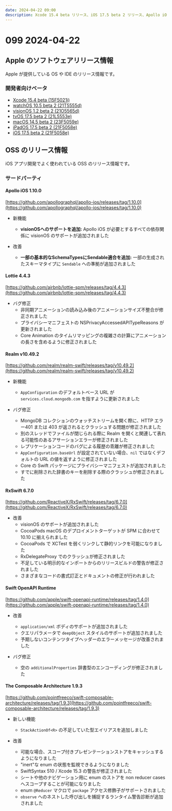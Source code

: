 ```yaml
---
date: 2024-04-22 09:00
description: Xcode 15.4 beta リリース、iOS 17.5 beta 2 リリース、Apollo iOS 1.10.0 リリース、Lottie 4.4.3 リリース、Realm v10.49.2 リリース、ほか
---
```

# 099 2024-04-22

## Apple のソフトウェアリリース情報

Apple が提供している OS や IDE のリリース情報です。

### 開発者向けベータ

- [Xcode 15.4 beta (15F5021i)](https://developer.apple.com/news/releases/?id=04162024b)
- [watchOS 10.5 beta 2 (21T5555d)](https://developer.apple.com/news/releases/?id=04162024h)
- [visionOS 1.2 beta 2 (21O5565d)](https://developer.apple.com/news/releases/?id=04162024f)
- [tvOS 17.5 beta 2 (21L5553e)](https://developer.apple.com/news/releases/?id=04162024d)
- [macOS 14.5 beta 2 (23F5059e)](https://developer.apple.com/news/releases/?id=04162024e)
- [iPadOS 17.5 beta 2 (21F5058e)](https://developer.apple.com/news/releases/?id=04162024g)
- [iOS 17.5 beta 2 (21F5058e)](https://developer.apple.com/news/releases/?id=04162024c)

## OSS のリリース情報

iOS アプリ開発でよく使われている OSS のリリース情報です。


### サードパーティ

#### Apollo iOS 1.10.0

[https://github.com/apollographql/apollo-ios/releases/tag/1.10.0](https://github.com/apollographql/apollo-ios/releases/tag/1.10.0)

- 新機能
  - **visionOSへのサポートを追加:** Apollo iOS が必要とするすべての依存関係に visionOS のサポートが追加されました

- 改善
  - **一部の基本的なSchemaTypesにSendable適合を追加:** 一部の生成されたスキーマタイプに `Sendable` への準拠が追加されました

#### Lottie 4.4.3

[https://github.com/airbnb/lottie-spm/releases/tag/4.4.3](https://github.com/airbnb/lottie-spm/releases/tag/4.4.3)

-  バグ修正
   - 非同期アニメーションの読み込み後のアニメーションサイズ不整合が修正されました
   - プライバシーマニフェストの NSPrivacyAccessedAPITypeReasons が更新されました
   - Core Animation のタイムリマッピングの複雑さの計算にアニメーションの長さを含めるように修正されました

#### Realm v10.49.2

[https://github.com/realm/realm-swift/releases/tag/v10.49.2](https://github.com/realm/realm-swift/releases/tag/v10.49.2)

- 新機能
  - `AppConfiguration` のデフォルトベース URL が `services.cloud.mongodb.com` を指すように更新されました

- バグ修正

  - MongoDB コレクションのウォッチストリームを開く際に、HTTP エラー401 または 403 が返されるとクラッシュする問題が修正されました
  - 別のスレッドでファイルが閉じられる際に Realm を開くと関連して表れる可能性のあるアサーションエラーが修正されました
  - レプリケーションコードのバグによる履歴の乖離が修正されました
  - `AppConfiguration.baseUrl` が設定されていない場合、`nil` ではなくデフォルトの URL の値を返すように修正されました
  - Core の Swift パッケージにプライバシーマニフェストが追加されました
  - すでに削除された辞書のキーを削除する際のクラッシュが修正されました

#### RxSwift 6.7.0

[https://github.com/ReactiveX/RxSwift/releases/tag/6.7.0](https://github.com/ReactiveX/RxSwift/releases/tag/6.7.0)

- 改善
  - visionOS のサポートが追加されました
  - CocoaPods macOS のデプロイメントターゲットが SPM に合わせて 10.10 に揃えられました
  - CocoaPods で XCTest を弱くリンクして静的リンクを可能になりました
  - RxDelegateProxy でのクラッシュが修正されました
  - 不足している明示的なインポートからのリリースビルドの警告が修正されました
  - さまざまなコードの書式訂正とドキュメントの修正が行われました

#### Swift OpenAPI Runtime

[https://github.com/apple/swift-openapi-runtime/releases/tag/1.4.0](https://github.com/apple/swift-openapi-runtime/releases/tag/1.4.0)

- 改善
  - `application/xml` ボディのサポートが追加されました
  - クエリパラメータで `deepObject` スタイルのサポートが追加されました
  - 予期しないコンテンツタイプヘッダーのエラーメッセージが改善されました

- バグ修正
  - 空の `additionalProperties` 辞書型のエンコーディングが修正されました
  

#### The Composable Architecture 1.9.3

[https://github.com/pointfreeco/swift-composable-architecture/releases/tag/1.9.3](https://github.com/pointfreeco/swift-composable-architecture/releases/tag/1.9.3)

- 新しい機能
  - `StackActionOf<R>` の不足していた型エイリアスを追加しました

- 改善
  - 可能な場合、スコープ付きプレゼンテーションストアをキャッシュするようになりました
  - "inert"な enum の状態を監視できるようになりました
  - SwiftSyntax 510 / Xcode 15.3 の警告が修正されました
  - シートや他のナビゲーション用に enum のストアを non reducer cases へスコープすることが可能になりました
  - enum `@Reducer` マクロで `package` アクセス修飾子がサポートされました
  - `observe` へのネストした呼び出しを捕捉するランタイム警告診断が追加されました
